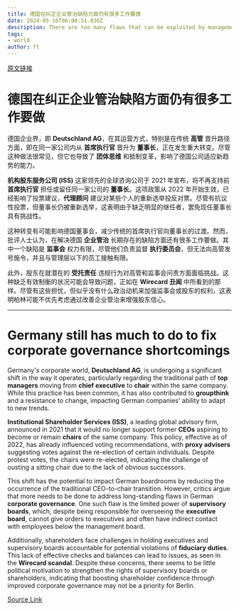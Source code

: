 ```yaml
---
title: 德国在纠正企业管治缺陷方面仍有很多工作要做
date: 2024-05-16T06:08:51.036Z
description: There are too many flaws that can be exploited by managements with bad intentions
tags: 
- world
author: ft
---
```


[原文链接](https://ft.com/content/7f8c29f3-79ce-48ef-836b-fa626651d8c7)

# 德国在纠正企业管治缺陷方面仍有很多工作要做

德国企业界，即 **Deutschland AG**，在其运营方式，特别是在传统 **高管** 晋升路径方面，即在同一家公司内从 **首席执行官** 晋升为 **董事长**，正在发生重大转变。尽管这种做法很常见，但它也导致了 **团体思维** 和抵制变革，影响了德国公司适应新趋势的能力。

**机构股东服务公司 (ISS)** 这家领先的全球咨询公司于 2021 年宣布，将不再支持前 **首席执行官** 担任或留任同一家公司的 **董事长**。这项政策从 2022 年开始生效，已经影响了投票建议，**代理顾问** 建议对某些个人的重新选举投反对票。尽管有抗议性投票，但董事长仍被重新选举，这表明由于缺乏明显的继任者，罢免现任董事长具有挑战性。

这种转变有可能影响德国董事会，减少传统的首席执行官向董事长的过渡。然而，批评人士认为，在解决德国 **企业管治** 长期存在的缺陷方面还有很多工作要做。其中一个缺陷是 **监事会** 权力有限，尽管他们负责监督 **执行委员会**，但无法向高管发号施令，并且与管理层以下的员工接触有限。

此外，股东在就潜在的 **受托责任** 违规行为对高管和监事会问责方面面临挑战。这种缺乏有效制衡的状况可能会导致问题，正如在 **Wirecard 丑闻** 中所看到的那样。尽管有这些担忧，但似乎没有什么政治动机来加强监事会或股东的权利，这表明柏林可能不优先考虑通过改善企业管治来增强股东信心。

---

# Germany still has much to do to fix corporate governance shortcomings

Germany's corporate world, **Deutschland AG**, is undergoing a significant shift in the way it operates, particularly regarding the traditional path of **top managers** moving from **chief executive** to **chair** within the same company. While this practice has been common, it has also contributed to **groupthink** and a resistance to change, impacting German companies' ability to adapt to new trends. 

**Institutional Shareholder Services (ISS)**, a leading global advisory firm, announced in 2021 that it would no longer support former **CEOs** aspiring to become or remain **chairs** of the same company. This policy, effective as of 2022, has already influenced voting recommendations, with **proxy advisers** suggesting votes against the re-election of certain individuals. Despite protest votes, the chairs were re-elected, indicating the challenge of ousting a sitting chair due to the lack of obvious successors. 

This shift has the potential to impact German boardrooms by reducing the occurrence of the traditional CEO-to-chair transition. However, critics argue that more needs to be done to address long-standing flaws in German **corporate governance**. One such flaw is the limited power of **supervisory boards**, which, despite being responsible for overseeing the **executive board**, cannot give orders to executives and often have indirect contact with employees below the management board. 

Additionally, shareholders face challenges in holding executives and supervisory boards accountable for potential violations of **fiduciary duties**. This lack of effective checks and balances can lead to issues, as seen in the **Wirecard scandal**. Despite these concerns, there seems to be little political motivation to strengthen the rights of supervisory boards or shareholders, indicating that boosting shareholder confidence through improved corporate governance may not be a priority for Berlin.

[Source Link](https://ft.com/content/7f8c29f3-79ce-48ef-836b-fa626651d8c7)

